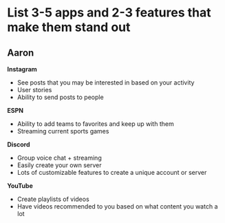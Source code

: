 # List 3-5 apps and 2-3 features that make them stand out

## Aaron

**Instagram**
- See posts that you may be interested in based on your activity
- User stories
- Ability to send posts to people

**ESPN**
- Ability to add teams to favorites and keep up with them
- Streaming current sports games

**Discord**
- Group voice chat + streaming
- Easily create your own server
- Lots of customizable features to create a unique account or server

**YouTube**
- Create playlists of videos
- Have videos recommended to you based on what content you watch a lot
